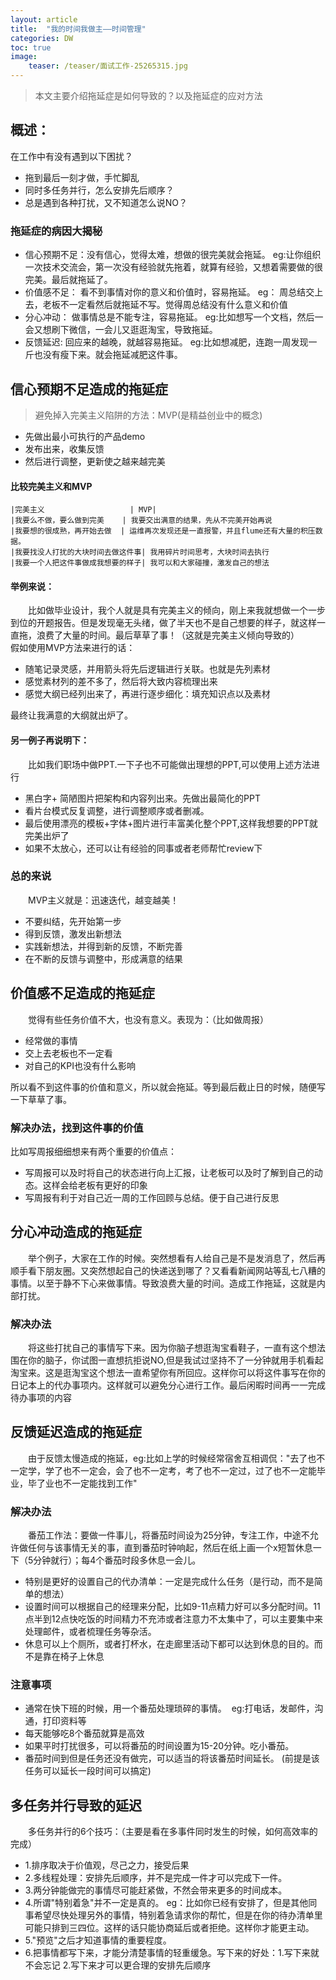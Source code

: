 ```yaml
---
layout: article
title:  "我的时间我做主——时间管理"
categories: DW
toc: true
image:
    teaser: /teaser/面试工作-25265315.jpg
---
```


> 本文主要介绍拖延症是如何导致的？以及拖延症的应对方法

## 概述：
在工作中有没有遇到以下困扰？
* 拖到最后一刻才做，手忙脚乱
* 同时多任务并行，怎么安排先后顺序？
* 总是遇到各种打扰，又不知道怎么说NO？

### 拖延症的病因大揭秘
* 信心预期不足：没有信心，觉得太难，想做的很完美就会拖延。  eg:让你组织一次技术交流会，第一次没有经验就先拖着，就算有经验，又想着需要做的很完美。最后就拖延了。
* 价值感不足： 看不到事情对你的意义和价值时，容易拖延。 eg： 周总结交上去，老板不一定看然后就拖延不写。觉得周总结没有什么意义和价值
* 分心冲动： 做事情总是不能专注，容易拖延。 eg:比如想写一个文档，然后一会又想刷下微信，一会儿又逛逛淘宝，导致拖延。
* 反馈延迟:  回应来的越晚，就越容易拖延。  eg:比如想减肥，连跑一周发现一斤也没有瘦下来。就会拖延减肥这件事。


## 信心预期不足造成的拖延症
> 避免掉入完美主义陷阱的方法：MVP(是精益创业中的概念)

* 先做出最小可执行的产品demo
* 发布出来，收集反馈
* 然后进行调整，更新使之越来越完美

#### 比较完美主义和MVP
    
    |完美主义                   | MVP| 
    |我要么不做，要么做到完美    | 我要交出满意的结果，先从不完美开始再说
    |我要想的很成熟，再开始去做  | 运维再次发现还是一直报警，并且flume还有大量的积压数据。
    |我要找没人打扰的大块时间去做这件事| 我用碎片时间思考，大块时间去执行
    |我要一个人把这件事做成我想要的样子| 我可以和大家碰撞，激发自己的想法
    
#### 举例来说：
 &emsp;&emsp;比如做毕业设计，我个人就是具有完美主义的倾向，刚上来我就想做一个一步到位的开题报告。但是发现毫无头绪，做了半天也不是自己想要的样子，就这样一直拖，浪费了大量的时间。最后草草了事！（这就是完美主义倾向导致的）
&emsp;&emsp;假如使用MVP方法来进行的话：

 * 随笔记录灵感，并用箭头将先后逻辑进行关联。也就是先列素材
 * 感觉素材列的差不多了，然后将大致内容梳理出来
 * 感觉大纲已经列出来了，再进行逐步细化：填充知识点以及素材
 
 最终让我满意的大纲就出炉了。
 
#### 另一例子再说明下：

&emsp;&emsp;比如我们职场中做PPT.一下子也不可能做出理想的PPT,可以使用上述方法进行
 
 * 黑白字+ 简陋图片把架构和内容列出来。先做出最简化的PPT
 * 看片台模式反复调整，进行调整顺序或者删减。
 * 最后使用漂亮的模板+字体+图片进行丰富美化整个PPT,这样我想要的PPT就完美出炉了
 * 如果不太放心，还可以让有经验的同事或者老师帮忙review下
 
### 总的来说
 
&emsp;&emsp;MVP主义就是：迅速迭代，越变越美！
 
 * 不要纠结，先开始第一步
 * 得到反馈，激发出新想法
 * 实践新想法，并得到新的反馈，不断完善
 * 在不断的反馈与调整中，形成满意的结果

## 价值感不足造成的拖延症
&emsp;&emsp;觉得有些任务价值不大，也没有意义。表现为：（比如做周报）

* 经常做的事情
* 交上去老板也不一定看
* 对自己的KPI也没有什么影响

所以看不到这件事的价值和意义，所以就会拖延。等到最后截止日的时候，随便写一下草草了事。

### 解决办法，找到这件事的价值
比如写周报细细想来有两个重要的价值点：

* 写周报可以及时将自己的状态进行向上汇报，让老板可以及时了解到自己的动态。这样会给老板有更好的印象
* 写周报有利于对自己近一周的工作回顾与总结。便于自己进行反思

## 分心冲动造成的拖延症
&emsp;&emsp;举个例子，大家在工作的时候。突然想看有人给自己是不是发消息了，然后再顺手看下朋友圈。又突然想起自己的快递送到哪了？又看看新闻网站等乱七八糟的事情。以至于静不下心来做事情。导致浪费大量的时间。造成工作拖延，这就是内部打扰。
### 解决办法

&emsp;&emsp;将这些打扰自己的事情写下来。因为你脑子想逛淘宝看鞋子，一直有这个想法围在你的脑子，你试图一直想抗拒说NO,但是我试过坚持不了一分钟就用手机看起淘宝来。这是逛淘宝这个想法一直希望你有所回应。这样你可以将这件事写在你的日记本上的代办事项内。这样就可以避免分心进行工作。最后闲暇时间再一一完成待办事项的内容

## 反馈延迟造成的拖延症

&emsp;&emsp;由于反馈太慢造成的拖延，eg:比如上学的时候经常宿舍互相调侃："去了也不一定学，学了也不一定会，会了也不一定考，考了也不一定过，过了也不一定能毕业，毕了业也不一定能找到工作"
### 解决办法
&emsp;&emsp;番茄工作法：要做一件事儿，将番茄时间设为25分钟，专注工作，中途不允许做任何与该事情无关的事，直到番茄时钟响起，然后在纸上画一个x短暂休息一下（5分钟就行）；每4个番茄时段多休息一会儿。

* 特别是更好的设置自己的代办清单：一定是完成什么任务（是行动，而不是简单的想法）
* 设置时间可以根据自己的经理来分配，比如9-11点精力好可以多分配时间。11点半到12点快吃饭的时间精力不充沛或者注意力不太集中了，可以主要集中来处理邮件，或者梳理任务等杂活。
* 休息可以上个厕所，或者打杯水，在走廊里活动下都可以达到休息的目的。而不是靠在椅子上休息

### 注意事项
* 通常在快下班的时候，用一个番茄处理琐碎的事情。  eg:打电话，发邮件，沟通，打印资料等
* 每天能够吃8个番茄就算是高效
* 如果平时打扰很多，可以将番茄的时间设置为15-20分钟。吃小番茄。
* 番茄时间到但是任务还没有做完，可以适当的将该番茄时间延长。 (前提是该任务可以延长一段时间可以搞定)

## 多任务并行导致的延迟
&emsp;&emsp;多任务并行的6个技巧：（主要是看在多事件同时发生的时候，如何高效率的完成）
* 1.排序取决于价值观，尽己之力，接受后果
* 2.多线程处理：安排先后顺序，并不是完成一件才可以完成下一件。
* 3.两分钟能做完的事情尽可能赶紧做，不然会带来更多的时间成本。
* 4.所谓"特别着急"并不一定是真的。 eg：比如你已经有安排了，但是其他同事希望尽快处理另外的事情，特别着急请求你的帮忙，但是在你的待办清单里可能只排到三四位。这样的话只能协商延后或者拒绝。这样你才能更主动。
* 5."预览"之后才知道事情的重要程度。
* 6.把事情都写下来，才能分清楚事情的轻重缓急。写下来的好处：1.写下来就不会忘记  2.写下来才可以更合理的安排先后顺序

